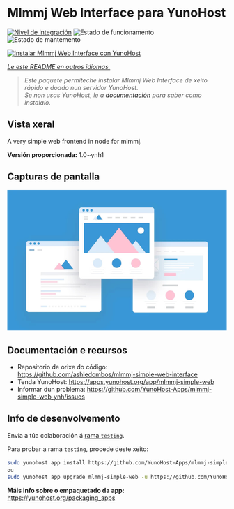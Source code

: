 <!--
NOTA: Este README foi creado automáticamente por <https://github.com/YunoHost/apps/tree/master/tools/readme_generator>
NON debe editarse manualmente.
-->

# Mlmmj Web Interface para YunoHost

[![Nivel de integración](https://dash.yunohost.org/integration/mlmmj-simple-web.svg)](https://ci-apps.yunohost.org/ci/apps/mlmmj-simple-web/) ![Estado de funcionamento](https://ci-apps.yunohost.org/ci/badges/mlmmj-simple-web.status.svg) ![Estado de mantemento](https://ci-apps.yunohost.org/ci/badges/mlmmj-simple-web.maintain.svg)

[![Instalar Mlmmj Web Interface con YunoHost](https://install-app.yunohost.org/install-with-yunohost.svg)](https://install-app.yunohost.org/?app=mlmmj-simple-web)

*[Le este README en outros idiomas.](./ALL_README.md)*

> *Este paquete permíteche instalar Mlmmj Web Interface de xeito rápido e doado nun servidor YunoHost.*  
> *Se non usas YunoHost, le a [documentación](https://yunohost.org/install) para saber como instalalo.*

## Vista xeral

A very simple web frontend in node for mlmmj.

**Versión proporcionada:** 1.0~ynh1

## Capturas de pantalla

![Captura de pantalla de Mlmmj Web Interface](./doc/screenshots/example.jpg)

## Documentación e recursos

- Repositorio de orixe do código: <https://github.com/ashledombos/mlmmj-simple-web-interface>
- Tenda YunoHost: <https://apps.yunohost.org/app/mlmmj-simple-web>
- Informar dun problema: <https://github.com/YunoHost-Apps/mlmmj-simple-web_ynh/issues>

## Info de desenvolvemento

Envía a túa colaboración á [rama `testing`](https://github.com/YunoHost-Apps/mlmmj-simple-web_ynh/tree/testing).

Para probar a rama `testing`, procede deste xeito:

```bash
sudo yunohost app install https://github.com/YunoHost-Apps/mlmmj-simple-web_ynh/tree/testing --debug
ou
sudo yunohost app upgrade mlmmj-simple-web -u https://github.com/YunoHost-Apps/mlmmj-simple-web_ynh/tree/testing --debug
```

**Máis info sobre o empaquetado da app:** <https://yunohost.org/packaging_apps>
